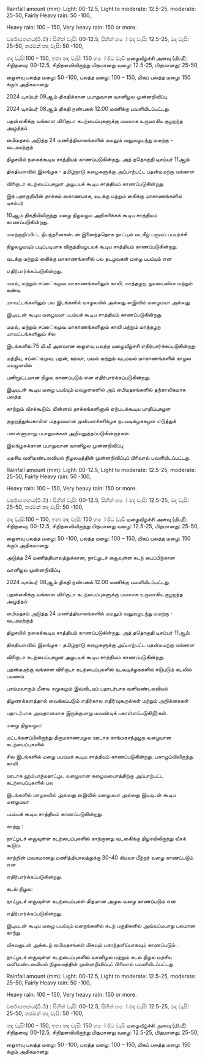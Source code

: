 Rainfall amount (mm): Light: 00-12.5, Light to moderate: 12.5-25, moderate: 25-50, Fairly Heavy rain: 50 -100,

Heavy rain: 100 – 150, Very heavy rain: 150 or more.

වර්ෂාපතනය(මි.මී) : සිහින් වැසි: 00-12.5, සිහින් හ ෝ මද වැසි: 12.5-25, මද වැසි: 25-50, තරමක් තද වැසි: 50 -100,

තද වැසි:100 – 150, ඉතා තද වැසි: 150 හ ෝ ඊට වැඩි மழைவீழ்ச்சி அளவு (மி.மீ): சிறிதளவு: 00-12.5, சிறிதளவிலிருந்து மிதமானது வழை: 12.5-25, மிதமானது: 25-50,

ஓைளவு பலத்த மழை: 50 -100, பலத்த மழை: 100 – 150, மிகப் பலத்த மழை: 150 க்கும் அதிகமானது

2024 டிசம்பர் 09ஆம் திகதிக்கான பபாதுவான வானிழல முன்னறிவிப்பு

2024 டிசம்பர் 08ஆம் திகதி நண்பகல் 12.00 மணிக்கு பவளியிடப்பட்டது.

பதன்கிைக்கு வங்காள விாிகுடா கடற்பைப்புகளுக்கு மமலாக உருவாகிய குழறந்த அழுத்தப்

பிைமதசம் அடுத்த 24 மணித்தியாலங்களில் மமலும் வலுவழடந்து மமற்கு - வடமமற்குத்

திழசயில் நகைக்கூடிய சாத்தியம் காணப்படுகின்றது. அத் ததொகுதி டிசம்பர் 11ஆம்

திகதியளவில் இலங்ழக - தமிழ்நாடு கழைகளுக்கு அப்பாற்பட்ட பதன்மமற்கு வங்காள

விாிகுடா கடற்பைப்புகழள அழடயக் கூடிய சாத்தியம் காணப்படுகின்றது.

இத் பதாகுதியின் தாக்கம் காைணமாக, வடக்கு மற்றும் கிைக்கு மாகாணங்களில் டிசம்பர்

10ஆம் திகதியிலிருந்து மழை நிழலழம அதிகாிக்கக் கூடிய சாத்தியம் காணப்படுகின்றது.

மமற்குறிப்பிட்ட நிபந்தனைகள்டன் இனைந்ததொக நாட்டில் வடகீழ் பருவப் பபயர்ச்சி

நிழலழமயும் படிப்படியாக விருத்தியழடயக் கூடிய சாத்தியம் காணப்படுகின்றது.

வடக்கு மற்றும் கிைக்கு மாகாணங்களில் பல தடழவகள் மழை பபய்யும் என

எதிர்பார்க்கப்படுகின்றது.

மமல், மற்றும் சப்ைகமுவ மாகாணங்களிலும் காலி, மாத்தழற, நுவபைலியா மற்றும் கண்டி

மாவட்டங்களிலும் பல இடங்களில் மாழலயில் அல்லது இைவில் மழைமயா அல்லது

இடியுடன் கூடிய மழைமயா பபய்யக் கூடிய சாத்தியம் காணப்படுகின்றது.

மமல், மற்றும் சப்ைகமுவ மாகாணங்களிலும் காலி மற்றும் மாத்தழற மாவட்டங்களிலும் சில

இடங்களில் 75 மி.மீ அளவான ஓைளவு பலத்த மழைவீழ்ச்சி எதிர்பார்க்கப்படுகின்றது

மத்திய, சப்ைகமுவ, பதன், ஊவா, மமல் மற்றும் வடமமல் மாகாணங்களில் காழல மவழளயில்

பனிமூட்டமான நிழல காணப்படும் என எதிர்பார்க்கப்படுகின்றது.

இடியுடன் கூடிய மழை பபய்யும் மவழளகளில் அப் பிைமதசங்களில் தற்காலிகமாக பலத்த

காற்றும் வீசக்கூடும். மின்னல் தாக்கங்களினால் ஏற்படக்கூடிய பாதிப்புகழள

குழறத்துக்பகாள்ள மதழவயான முன்பனச்சாிக்ழக நடவடிக்ழககழள எடுத்துக்

பகாள்ளுமாறு பபாதுமக்கள் அறிவுறுத்தப்படுகின்றார்கள்.

இலங்ழகக்கான பபாதுவான வானிழல முன்னறிவிப்பு

மதசிய வளிமண்டலவியல் நிழலயத்தின் முன்னறிவிப்புப் பிாிவால் பவளியிடப்பட்டது.

Rainfall amount (mm): Light: 00-12.5, Light to moderate: 12.5-25, moderate: 25-50, Fairly Heavy rain: 50 -100,

Heavy rain: 100 – 150, Very heavy rain: 150 or more.

වර්ෂාපතනය(මි.මී) : සිහින් වැසි: 00-12.5, සිහින් හ ෝ මද වැසි: 12.5-25, මද වැසි: 25-50, තරමක් තද වැසි: 50 -100,

තද වැසි:100 – 150, ඉතා තද වැසි: 150 හ ෝ ඊට වැඩි மழைவீழ்ச்சி அளவு (மி.மீ): சிறிதளவு: 00-12.5, சிறிதளவிலிருந்து மிதமானது வழை: 12.5-25, மிதமானது: 25-50,

ஓைளவு பலத்த மழை: 50 -100, பலத்த மழை: 100 – 150, மிகப் பலத்த மழை: 150 க்கும் அதிகமானது

அடுத்த 24 மணித்தியாலத்துக்கான, நாட்ழடச் சூைவுள்ள கடற் பைப்பிற்கான

வானிழல முன்னறிவிப்பு

2024 டிசம்பர் 08ஆம் திகதி நண்பகல் 12.00 மணிக்கு பவளியிடப்பட்டது.

பதன்கிைக்கு வங்காள விாிகுடா கடற்பைப்புகளுக்கு மமலாக உருவாகிய குழறந்த அழுத்தப்

பிைமதசம் அடுத்த 24 மணித்தியாலங்களில் மமலும் வலுவழடந்து மமற்கு - வடமமற்குத்

திழசயில் நகைக்கூடிய சாத்தியம் காணப்படுகின்றது. அத் ததொகுதி டிசம்பர் 11ஆம்

திகதியளவில் இலங்ழக - தமிழ்நாடு கழைகளுக்கு அப்பாற்பட்ட பதன்மமற்கு வங்காள

விாிகுடா கடற்பைப்புகழள அழடயக் கூடிய சாத்தியம் காணப்படுகின்றது.

பதன்மமற்கு வங்காள விாிகுடா கடற்பைப்புகளில் நடவடிக்ழககளில் ஈடுபடும் கடலில் பயணம்

பசய்மவாரும் மீனவ சமூகமும் இவ்விடயம் பதாடர்பாக வளிமண்டலவியல்

திழணக்களத்தால் வைங்கப்படும் எதிர்கால எதிர்வுகூறல்கள் மற்றும் அறிக்னககள்

பதாடர்பாக அவதானமாக இருக்குமாறு மவண்டிக் பகாள்ளப்படுகிறீர்கள்.

மழை நிழலழம:

மட்டக்களப்பிலிருந்து திருமகாணமழல ஊடாக காங்மகசந்துழற வழையான கடற்பைப்புகளில்

சில இடங்களில் மழை பபய்யக் கூடிய சாத்தியம் காணப்படுகின்றது. பகாழும்பிலிருந்து காலி

ஊடாக ஹம்பாந்மதாட்ழட வழையான கழைமயாைத்திற்கு அப்பாற்பட்ட கடற்பைப்புகளில் பல

இடங்களில் மாழலயில் அல்லது இைவில் மழைமயா அல்லது இடியுடன் கூடிய மழைமயா

பபய்யக் கூடிய சாத்தியம் காணப்படுகின்றது.

காற்று :

நாட்ழடச் சூைவுள்ள கடற்பைப்புகளில் காற்றானது வடகிைக்கு திழசயிலிருந்து வீசக் கூடும்.

காற்றின் மவகமானது மணித்தியாலத்துக்கு 30-40 கிமலா மீற்றர் வழை காணப்படும் என

எதிர்பார்க்கப்படுகின்றது.

கடல் நிழல:

நாட்ழடச் சூைவுள்ள கடற்பைப்புகள் மிதமான அழல வழை காணப்படும் என

எதிர்பார்க்கப்படுகின்றது.

இடியுடன் கூடிய மழை பபய்யும் மநைங்களில் கடற் பகுதிகளில் அவ்வப்மபாது பலமான காற்று

வீசுவதுடன் அக்கடற் பிைமதசங்கள் மிகவும் பகாந்தளிப்பாகவும் காணப்படும் .

நாட்ழடச் சூைவுள்ள கடற்பைப்புகளில் வானிழல மற்றும் கடல் நிழல மதசிய வளிமண்டலவியல் நிழலயத்தின் முன்னறிவிப்புப் பிாிவால் பவளியிடப்பட்டது

Rainfall amount (mm): Light: 00-12.5, Light to moderate: 12.5-25, moderate: 25-50, Fairly Heavy rain: 50 -100,

Heavy rain: 100 – 150, Very heavy rain: 150 or more.

වර්ෂාපතනය(මි.මී) : සිහින් වැසි: 00-12.5, සිහින් හ ෝ මද වැසි: 12.5-25, මද වැසි: 25-50, තරමක් තද වැසි: 50 -100,

තද වැසි:100 – 150, ඉතා තද වැසි: 150 හ ෝ ඊට වැඩි மழைவீழ்ச்சி அளவு (மி.மீ): சிறிதளவு: 00-12.5, சிறிதளவிலிருந்து மிதமானது வழை: 12.5-25, மிதமானது: 25-50,

ஓைளவு பலத்த மழை: 50 -100, பலத்த மழை: 100 – 150, மிகப் பலத்த மழை: 150 க்கும் அதிகமானது